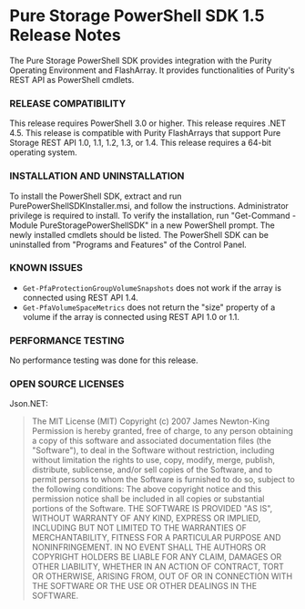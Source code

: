 # Pure Storage PowerShell SDK 1.5 Release Notes

The Pure Storage PowerShell SDK provides integration with the Purity Operating Environment and FlashArray. It provides functionalities of Purity's REST API as PowerShell cmdlets.

### RELEASE COMPATIBILITY

This release requires PowerShell 3.0 or higher.
This release requires .NET 4.5.
This release is compatible with Purity FlashArrays that support Pure Storage REST API 1.0, 1.1, 1.2, 1.3, or 1.4.
This release requires a 64-bit operating system. 

### INSTALLATION AND UNINSTALLATION

To install the PowerShell SDK, extract and run PurePowerShellSDKInstaller.msi, and follow the instructions. Administrator privilege is required to install. To verify the installation, run "Get-Command -Module PureStoragePowerShellSDK" in a new PowerShell prompt. The newly installed cmdlets should be listed. The PowerShell SDK can be uninstalled from "Programs and Features" of the Control Panel.

### KNOWN ISSUES

* `Get-PfaProtectionGroupVolumeSnapshots` does not work if the array is connected using REST API 1.4.
* `Get-PfaVolumeSpaceMetrics` does not return the "size" property of a volume if the array is connected using REST API 1.0 or 1.1.

### PERFORMANCE TESTING

No performance testing was done for this release.

### OPEN SOURCE LICENSES

Json.NET:
> The MIT License (MIT)
Copyright (c) 2007 James Newton-King
Permission is hereby granted, free of charge, to any person obtaining a copy of this software and associated documentation files (the "Software"), to deal in the Software without restriction, including without limitation the rights to use, copy, modify, merge, publish, distribute, sublicense, and/or sell copies of the Software, and to permit persons to whom the Software is furnished to do so, subject to the following conditions:
The above copyright notice and this permission notice shall be included in all copies or substantial portions of the Software.
THE SOFTWARE IS PROVIDED "AS IS", WITHOUT WARRANTY OF ANY KIND, EXPRESS OR IMPLIED, INCLUDING BUT NOT LIMITED TO THE WARRANTIES OF MERCHANTABILITY, FITNESS FOR A PARTICULAR PURPOSE AND NONINFRINGEMENT. IN NO EVENT SHALL THE AUTHORS OR COPYRIGHT HOLDERS BE LIABLE FOR ANY CLAIM, DAMAGES OR OTHER LIABILITY, WHETHER IN AN ACTION OF CONTRACT, TORT OR OTHERWISE, ARISING FROM, OUT OF OR IN CONNECTION WITH THE SOFTWARE OR THE USE OR OTHER DEALINGS IN THE SOFTWARE.
